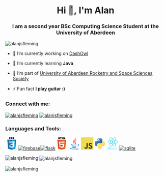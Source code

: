 <h1 align="center">Hi 👋, I'm Alan</h1>
<h3 align="center">I am a second year BSc Computing Science Student at the University of Aberdeen</h3>

<p align="left"> <img src="https://komarev.com/ghpvc/?username=alanjsfleming&label=Profile%20views&color=0e75b6&style=flat" alt="alanjsfleming" /> </p>

- 🔭 I’m currently working on [DashOwl](https://www.dashowl.co.uk)

- 🌱 I’m currently learning **Java**

- 🤝 I’m part of [University of Aberdeen Rocketry and Space Sciences Society](https://github.com/AberdeenRSS)

- ⚡ Fun fact **I play guitar :)**

<h3 align="left">Connect with me:</h3>
<p align="left">
<a href="https://twitter.com/alanjsfleming" target="blank"><img align="center" src="https://raw.githubusercontent.com/rahuldkjain/github-profile-readme-generator/master/src/images/icons/Social/twitter.svg" alt="alanjsfleming" height="30" width="40" /></a>
<a href="https://linkedin.com/in/alanjsfleming" target="blank"><img align="center" src="https://raw.githubusercontent.com/rahuldkjain/github-profile-readme-generator/master/src/images/icons/Social/linked-in-alt.svg" alt="alanjsfleming" height="30" width="40" /></a>
</p>

<h3 align="left">Languages and Tools:</h3>
<p align="left"><a href="https://www.w3schools.com/css/" target="_blank" rel="noreferrer"><img src="https://raw.githubusercontent.com/devicons/devicon/master/icons/css3/css3-original-wordmark.svg" alt="css3" width="40" height="40"/></a><a href="https://firebase.google.com/" target="_blank" rel="noreferrer"><img src="https://www.vectorlogo.zone/logos/firebase/firebase-icon.svg" alt="firebase" width="40" height="40"/></a><a href="https://flask.palletsprojects.com/" target="_blank" rel="noreferrer"><img src="https://www.vectorlogo.zone/logos/pocoo_flask/pocoo_flask-icon.svg" alt="flask" width="40" height="40"/></a><a href="https://www.w3.org/html/" target="_blank" rel="noreferrer"><img src="https://raw.githubusercontent.com/devicons/devicon/master/icons/html5/html5-original-wordmark.svg" alt="html5" width="40" height="40"/></a><a href="https://www.java.com" target="_blank" rel="noreferrer"><img src="https://raw.githubusercontent.com/devicons/devicon/master/icons/java/java-original.svg" alt="java" width="40" height="40"/></a><a href="https://developer.mozilla.org/en-US/docs/Web/JavaScript" target="_blank" rel="noreferrer"><img src="https://raw.githubusercontent.com/devicons/devicon/master/icons/javascript/javascript-original.svg" alt="javascript" width="40" height="40"/></a><a href="https://www.python.org" target="_blank" rel="noreferrer"><img src="https://raw.githubusercontent.com/devicons/devicon/master/icons/python/python-original.svg" alt="python" width="40" height="40"/></a><a href="https://reactjs.org/" target="_blank" rel="noreferrer"><img src="https://raw.githubusercontent.com/devicons/devicon/master/icons/react/react-original-wordmark.svg" alt="react" width="40" height="40"/></a><a href="https://www.sqlite.org/" target="_blank" rel="noreferrer"><img src="https://www.vectorlogo.zone/logos/sqlite/sqlite-icon.svg" alt="sqlite" width="40" height="40"/></a></p>

<p><img align="left" src="https://github-readme-stats.vercel.app/api/top-langs?username=alanjsfleming&show_icons=true&locale=en&layout=compact" alt="alanjsfleming" /></p>

<p>&nbsp;<img align="center" src="https://github-readme-stats.vercel.app/api?username=alanjsfleming&show_icons=true&locale=en" alt="alanjsfleming" /></p>

<p><img align="center" src="https://github-readme-streak-stats.herokuapp.com/?user=alanjsfleming&" alt="alanjsfleming" /></p>
